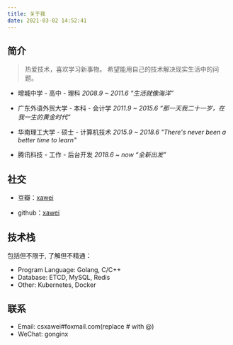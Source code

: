 ```yaml
---
title: 关于我
date: 2021-03-02 14:52:41
---
```


## 简介

> 热爱技术，喜欢学习新事物。
> 希望能用自己的技术解决现实生活中的问题。



- 增城中学 - 高中 - 理科  *2008.9 ~ 2011.6*
   *“生活就像海洋”*
  

- 广东外语外贸大学 - 本科 - 会计学 *2011.9 ~ 2015.6*
  *“那一天我二十一岁，在我一生的黄金时代”*

- 华南理工大学 - 硕士 - 计算机技术 *2015.9 ~ 2018.6* 
  *"There's never been a better time to learn"*

- 腾讯科技 - 工作 - 后台开发  *2018.6 ~ now* 
  *“全新出发”*

## 社交

- 豆瓣：[xawei](https://www.douban.com/people/goanda/)

- github：[xawei](https://github.com/xawei)


## 技术栈

包括但不限于, 了解但不精通：

- Program Language: Golang, C/C++
- Database: ETCD, MySQL, Redis
- Other: Kubernetes, Docker

## 联系

- Email: csxawei#foxmail.com(replace # with @)
- WeChat: gonginx
